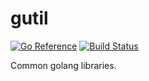 # gutil

[![Go Reference](https://pkg.go.dev/badge/github.com/icco/gutil.svg)](https://pkg.go.dev/github.com/icco/gutil) 
[![Build Status](https://travis-ci.com/icco/gutil.svg?branch=main)](https://travis-ci.com/icco/gutil)

Common golang libraries.
